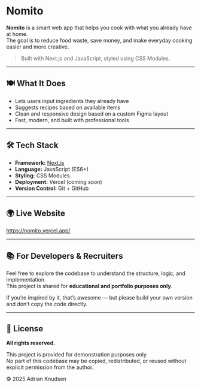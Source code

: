 # Nomito

**Nomito** is a smart web app that helps you cook with what you already have at home.  
The goal is to reduce food waste, save money, and make everyday cooking easier and more creative.

> Built with Next.js and JavaScript, styled using CSS Modules.

---

## 🍽️ What It Does

- Lets users input ingredients they already have
- Suggests recipes based on available items
- Clean and responsive design based on a custom Figma layout
- Fast, modern, and built with professional tools

---

## 🛠️ Tech Stack

- **Framework:** [Next.js](https://nextjs.org/)
- **Language:** JavaScript (ES6+)
- **Styling:** CSS Modules
- **Deployment:** Vercel (coming soon)
- **Version Control:** Git + GitHub

---

## 🌍 Live Website

https://nomito.vercel.app/

---

## 📚 For Developers & Recruiters

Feel free to explore the codebase to understand the structure, logic, and implementation.  
This project is shared for **educational and portfolio purposes only**.

If you’re inspired by it, that’s awesome — but please build your own version and don’t copy the code directly.

---

## 📄 License

**All rights reserved.**

This project is provided for demonstration purposes only.  
No part of this codebase may be copied, redistributed, or reused without explicit permission from the author.

© 2025 Adrian Knudsen
